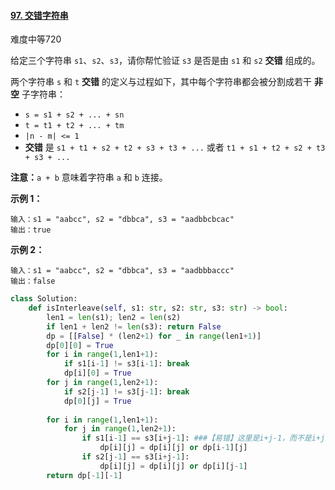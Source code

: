 #### [97. 交错字符串](https://leetcode.cn/problems/interleaving-string/)

难度中等720

给定三个字符串 `s1`、`s2`、`s3`，请你帮忙验证 `s3` 是否是由 `s1` 和 `s2` **交错** 组成的。

两个字符串 `s` 和 `t` **交错** 的定义与过程如下，其中每个字符串都会被分割成若干 **非空** 子字符串：

- `s = s1 + s2 + ... + sn`
- `t = t1 + t2 + ... + tm`
- `|n - m| <= 1`
- **交错** 是 `s1 + t1 + s2 + t2 + s3 + t3 + ...` 或者 `t1 + s1 + t2 + s2 + t3 + s3 + ...`

**注意：**`a + b` 意味着字符串 `a` 和 `b` 连接。

 

**示例 1：**



```
输入：s1 = "aabcc", s2 = "dbbca", s3 = "aadbbcbcac"
输出：true
```

**示例 2：**

```
输入：s1 = "aabcc", s2 = "dbbca", s3 = "aadbbbaccc"
输出：false
```



```python
class Solution:
    def isInterleave(self, s1: str, s2: str, s3: str) -> bool:
        len1 = len(s1); len2 = len(s2)
        if len1 + len2 != len(s3): return False
        dp = [[False] * (len2+1) for _ in range(len1+1)]
        dp[0][0] = True
        for i in range(1,len1+1):
            if s1[i-1] != s3[i-1]: break
            dp[i][0] = True
        for j in range(1,len2+1):
            if s2[j-1] != s3[j-1]: break
            dp[0][j] = True
        
        for i in range(1,len1+1):
            for j in range(1,len2+1): 
                if s1[i-1] == s3[i+j-1]: ###【易错】这里是i+j-1，而不是i+j-2！！
                    dp[i][j] = dp[i][j] or dp[i-1][j]
                if s2[j-1] == s3[i+j-1]:
                    dp[i][j] = dp[i][j] or dp[i][j-1]
        return dp[-1][-1]
```

